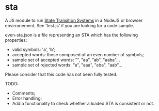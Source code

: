 sta
===

A JS module to run [State Transition Systems](http://en.wikipedia.org/wiki/State_transition_system) in a NodeJS or browser envirronement.
See 'test.js' if you are looking for a code sample.

even-sta.json is a file representing an STA which has the following properties:
  - valid symbols: 'a', 'b';
  - accepted words: those composed of an even number of symbols;
  - sample set of accepted words: "", "aa", "ab", "aaba"…
  - sample set of rejected words: "a", "aaa", "aba", "aab"…

Please consider that this code has not been fully tested.

TODO:
  - Comments;
  - Error handling;
  - Add a functionality to check whether a loaded STA is consistent or not.
